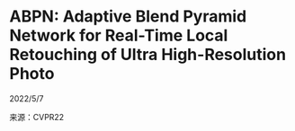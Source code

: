 # ABPN: Adaptive Blend Pyramid Network for Real-Time Local Retouching of Ultra High-Resolution Photo  

2022/5/7  

来源：CVPR22  